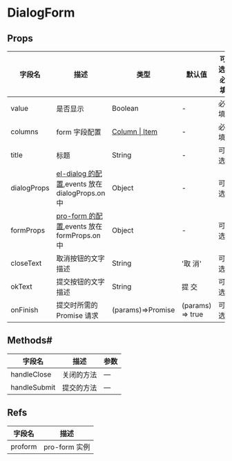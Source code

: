 <!--
 * @Author: zoufengfan
 * @Date: 2022-06-15 16:31:41
 * @LastEditTime: 2022-06-16 10:35:00
 * @LastEditors: zoufengfan
-->

# DialogForm

## Props

| 字段名      | 描述                                                                                                | 类型                               | 默认值           | 可选/必填 |
| ----------- | --------------------------------------------------------------------------------------------------- | ---------------------------------- | ---------------- | --------- |
| value       | 是否显示                                                                                            | Boolean                            | -                | 必填      |
| columns     | form 字段配置                                                                                       | [Column \| Item](../ItemConfig.md) | -                | 必填      |
| title       | 标题                                                                                                | String                             | -                | 可选      |
| dialogProps | [el-dialog 的配置](https://element.eleme.cn/#/zh-CN/component/dialog),events 放在 dialogProps.on 中 | Object                             | -                | 可选      |
| formProps   | [pro-form 的配置](../pro-form/README.md),events 放在 formProps.on 中                                | Object                             | -                | 可选      |
| closeText   | 取消按钮的文字描述                                                                                  | String                             | '取 消'          | 可选      |
| okText      | 提交按钮的文字描述                                                                                  | String                             | 提 交            | 可选      |
| onFinish    | 提交时所需的 Promise 请求                                                                           | (params)=>Promise<boolean>         | (params) => true | 可选      |

## Methods#

| 字段名       | 描述       | 参数 |
| ------------ | ---------- | ---- |
| handleClose  | 关闭的方法 | —    |
| handleSubmit | 提交的方法 | —    |

## Refs

| 字段名  | 描述          |
| ------- | ------------- |
| proform | pro-form 实例 |
